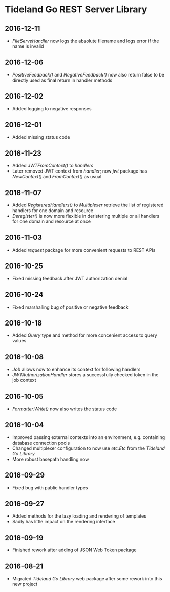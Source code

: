 # Tideland Go REST Server Library

## 2016-12-11

- *FileServeHandler* now logs the absolute filename and logs
  error if the name is invalid

## 2016-12-06

- *PositiveFeedback()* and *NegativeFeedback()* now also return
  false to be directly used as final return in handler methods

## 2016-12-02

- Added logging to negative responses

## 2016-12-01

- Added missing status code

## 2016-11-23

- Added *JWTFromContext()* to *handlers*
- Later removed JWT context from *handler*; now *jwt* package
  has *NewContext()* and *FromContext()* as usual

## 2016-11-07

- Added *RegisteredHandlers()* to *Multiplexer* retrieve the list
  of registered handlers for one domain and resource
- *Deregister()* is now more flexible in deristering multiple
  or all handlers for one domain and resource at once

## 2016-11-03

- Added *request* package for more convenient requests to REST APIs

## 2016-10-25

- Fixed missing feedback after JWT authorization denial

## 2016-10-24

- Fixed marshalling bug of positive or negative feedback

## 2016-10-18

- Added *Query* type and method for more concenient access to
  query values

## 2016-10-08

- *Job* allows now to enhance its context for following handlers
- *JWTAuthorizationHandler* stores a successfully checked token
  in the job context

## 2016-10-05

- *Formatter.Write()* now also writes the status code

## 2016-10-04

- Improved passing external contexts into an environment, e.g.
  containing database connection pools
- Changed multiplexer configuration to now use *etc.Etc* from
  the *Tideland Go Library*
- More robust basepath handling now

## 2016-09-29

- Fixed bug with public handler types

## 2016-09-27

- Added methods for the lazy loading and rendering of templates
- Sadly has little impact on the rendering interface

## 2016-09-19

- Finished rework after adding of JSON Web Token package

## 2016-08-21

- Migrated *Tideland Go Library* web package after some rework
  into this new project
